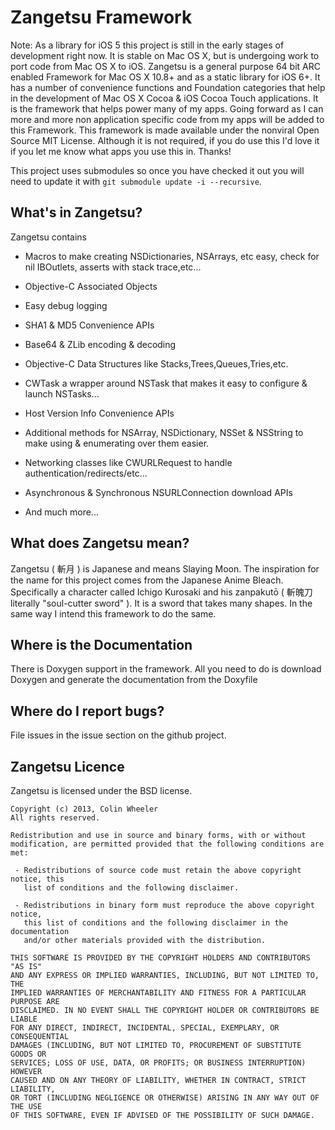 # Zangetsu Framework #


Note: As a library for iOS 5 this project is still in the early stages of development right now. It is stable on Mac OS X, but is undergoing work to port code from Mac OS X to iOS.
Zangetsu is a general purpose 64 bit ARC enabled Framework for Mac OS X 10.8+ and as a static library for iOS 6+. It has a number of convenience functions and Foundation categories that help in the development of Mac OS X Cocoa & iOS Cocoa Touch applications. It is the framework that helps power many of my apps. Going forward as I can more and more non application specific code from my apps will be added to this Framework. This framework is made available under the nonviral Open Source MIT License. Although it is not required, if you do use this I'd love it if you let me know what apps you use this in. Thanks!

This project uses submodules so once you have checked it out you will need to update it with `git submodule update -i --recursive`.

## What's in Zangetsu? ##

Zangetsu contains

* Macros to make creating NSDictionaries, NSArrays, etc easy, check for nil IBOutlets, asserts with stack trace,etc...

* Objective-C Associated Objects

* Easy debug logging

* SHA1 & MD5 Convenience APIs

* Base64 & ZLib encoding & decoding

* Objective-C Data Structures like Stacks,Trees,Queues,Tries,etc.

* CWTask a wrapper around NSTask that makes it easy to configure & launch NSTasks...

* Host Version Info Convenience APIs

* Additional methods for NSArray, NSDictionary, NSSet & NSString to make using & enumerating over them easier.

* Networking classes like CWURLRequest to handle authentication/redirects/etc...

* Asynchronous & Synchronous NSURLConnection download APIs

* And much more...

## What does Zangetsu mean? ##

Zangetsu ( 斬月 ) is Japanese and means Slaying Moon. The inspiration for the name for this project comes from the Japanese Anime Bleach. Specifically a character called Ichigo Kurosaki and his zanpakutō ( 斬魄刀 literally "soul-cutter sword" ). It is a sword that takes many shapes. In the same way I intend this framework to do the same.

## Where is the Documentation ##
There is Doxygen support in the framework. All you need to do is download Doxygen and generate the documentation from the Doxyfile

## Where do I report bugs? ##
File issues in the issue section on the github project.

## Zangetsu Licence ##
Zangetsu is licensed under the BSD license.

```
Copyright (c) 2013, Colin Wheeler
All rights reserved.

Redistribution and use in source and binary forms, with or without
modification, are permitted provided that the following conditions are met:

 - Redistributions of source code must retain the above copyright notice, this
   list of conditions and the following disclaimer.

 - Redistributions in binary form must reproduce the above copyright notice,
   this list of conditions and the following disclaimer in the documentation
   and/or other materials provided with the distribution.

THIS SOFTWARE IS PROVIDED BY THE COPYRIGHT HOLDERS AND CONTRIBUTORS "AS IS"
AND ANY EXPRESS OR IMPLIED WARRANTIES, INCLUDING, BUT NOT LIMITED TO, THE
IMPLIED WARRANTIES OF MERCHANTABILITY AND FITNESS FOR A PARTICULAR PURPOSE ARE
DISCLAIMED. IN NO EVENT SHALL THE COPYRIGHT HOLDER OR CONTRIBUTORS BE LIABLE
FOR ANY DIRECT, INDIRECT, INCIDENTAL, SPECIAL, EXEMPLARY, OR CONSEQUENTIAL
DAMAGES (INCLUDING, BUT NOT LIMITED TO, PROCUREMENT OF SUBSTITUTE GOODS OR
SERVICES; LOSS OF USE, DATA, OR PROFITS; OR BUSINESS INTERRUPTION) HOWEVER
CAUSED AND ON ANY THEORY OF LIABILITY, WHETHER IN CONTRACT, STRICT LIABILITY,
OR TORT (INCLUDING NEGLIGENCE OR OTHERWISE) ARISING IN ANY WAY OUT OF THE USE
OF THIS SOFTWARE, EVEN IF ADVISED OF THE POSSIBILITY OF SUCH DAMAGE.
```